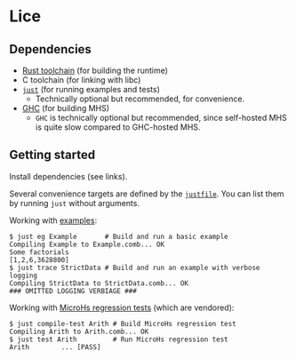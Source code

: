 # Lice

## Dependencies

- [Rust toolchain](https://rustup.rs/) (for building the runtime)
- C toolchain (for linking with libc)
- [`just`](https://just.systems) (for running examples and tests)
  - Technically optional but recommended, for convenience.
- [GHC](https://www.haskell.org/ghcup/) (for building MHS)
  - `GHC` is technically optional but recommended, since self-hosted
    MHS is quite slow compared to GHC-hosted MHS.

## Getting started

Install dependencies (see links).

Several convenience targets are defined by the [`justfile`](./justfile).
You can list them by running `just` without arguments.

Working with [examples](./examples/):

```console
$ just eg Example       # Build and run a basic example
Compiling Example to Example.comb... OK
Some factorials
[1,2,6,3628800]
$ just trace StrictData # Build and run an example with verbose logging
Compiling StrictData to StrictData.comb... OK
### OMITTED LOGGING VERBIAGE ###
```

Working with [MicroHs regression tests](https://github.com/augustss/MicroHs/tree/master/tests)
(which are vendored):

```console
$ just compile-test Arith # Build MicroHs regression test
Compiling Arith to Arith.comb... OK
$ just test Arith         # Run MicroHs regression test
Arith        ... [PASS]
```
